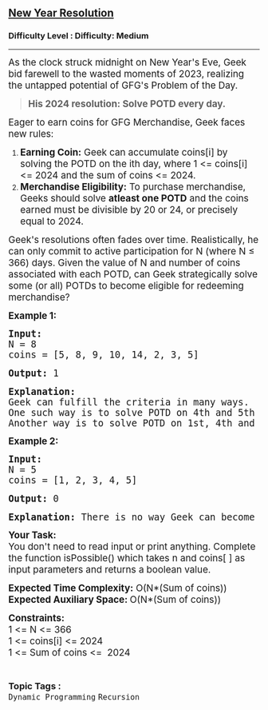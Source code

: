 <h2><a href="https://www.geeksforgeeks.org/problems/good-by-2023/1?page=2&difficulty=Medium&status=unsolved,attempted&sortBy=accuracy">New Year Resolution</a></h2><h3>Difficulty Level : Difficulty: Medium</h3><hr><div class="problems_problem_content__Xm_eO"><p><span style="font-size: 14pt;">As the clock struck midnight on New Year's Eve, Geek bid farewell to the wasted moments of 2023, realizing the untapped potential of GFG's Problem of the Day. </span></p>
<blockquote>
<p><span style="font-size: 14pt;"><strong>His 2024 resolution: Solve POTD every day.</strong></span></p>
</blockquote>
<p><span style="font-size: 14pt;">Eager to earn coins for GFG Merchandise, Geek faces new rules:</span></p>
<ol>
<li><span style="font-size: 14pt;"><strong>Earning Coin:</strong> Geek can accumulate coins[i] by solving the POTD on the ith day, where 1 &lt;= coins[i] &lt;= 2024 and the sum of coins &lt;= 2024.</span></li>
<li><span style="font-size: 14pt;"><strong>Merchandise Eligibility:</strong> To purchase merchandise, Geeks should solve <strong>atleast one POTD</strong> and the coins earned must be divisible by 20 or 24, or precisely equal to 2024.</span></li>
</ol>
<p><span style="font-size: 14pt;">Geek's resolutions often fades over time. Realistically, he can only commit to active participation for N (where N ≤ 366) days. Given the value of N and number of coins associated with each POTD, can Geek strategically solve some (or all) POTDs to become eligible for redeeming merchandise?</span></p>
<p><span style="font-size: 14pt;"><strong>Example 1:</strong></span></p>
<pre><span style="font-size: 14pt;"><strong>Input:</strong></span><br><span style="font-size: 14pt;">N = 8</span><br><span style="font-size: 14pt;">coins = [5, 8, 9, 10, 14, 2, 3, 5]</span><br><br><span style="font-size: 14pt;"><strong>Output: </strong>1</span><br><br><span style="font-size: 14pt;"><strong>Explanation:</strong></span><br><span style="font-size: 14pt;">Geek can fulfill the criteria in many ways.</span><br><span style="font-size: 14pt;">One such way is to solve POTD on 4th and 5th day.</span><br><span style="font-size: 14pt;">Another way is to solve POTD on 1st, 4th and 8th day.</span></pre>
<p><span style="font-size: 14pt;"><strong>Example 2:</strong></span></p>
<pre><span style="font-size: 14pt;"><strong>Input:<br></strong></span><span style="font-size: 14pt;">N = 5<br></span><span style="font-size: 14pt;">coins = [1, 2, 3, 4, 5]</span><br><br><span style="font-size: 14pt;"><strong>Output: </strong>0</span><br><br><span style="font-size: 14pt;"><strong>Explanation: </strong></span><span style="font-size: 14pt;">There is no way Geek can become eligible.</span></pre>
<p><span style="font-size: 14pt;"><strong>Your Task:&nbsp;<br></strong></span><span style="font-size: 14pt;">You don't need to read input or print anything. Complete the function isPossible() which takes n and coins[ ] as input parameters and returns a boolean value.</span></p>
<p><span style="font-size: 14pt;"><strong>Expected Time Complexity:</strong> O(N*(Sum of coins))<br></span><span style="font-size: 14pt;"><strong>Expected Auxiliary Space: </strong>O(N*(Sum of coins))</span></p>
<p><span style="font-size: 14pt;"><strong>Constraints:<br></strong></span><span style="font-size: 14pt;">1 &lt;= N &lt;= 366<br></span><span style="font-size: 14pt;">1 &lt;= coins[i] &lt;= 2024<br></span><span style="font-size: 14pt;">1 &lt;= Sum of coins &lt;=&nbsp; 2024</span></p></div><br><p><span style=font-size:18px><strong>Topic Tags : </strong><br><code>Dynamic Programming</code>&nbsp;<code>Recursion</code>&nbsp;